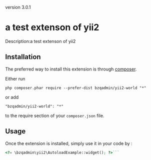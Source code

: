 version 3.0.1

a test extenson of yii2
=======================
Description:a test extenson of yii2

Installation
------------

The preferred way to install this extension is through [composer](http://getcomposer.org/download/).

Either run

```
php composer.phar require --prefer-dist bzqadmin/yii2-world "*"
```

or add

```
"bzqadmin/yii2-world": "*"
```

to the require section of your `composer.json` file.


Usage
-----

Once the extension is installed, simply use it in your code by  :

```php
<?= \bzqadmin\yii2\AutoloadExample::widget(); ?>```